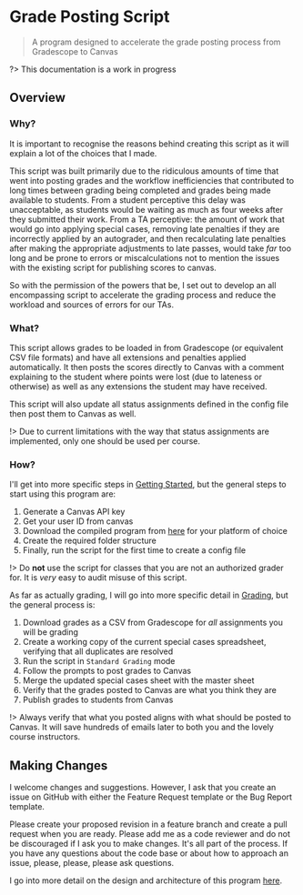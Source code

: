 # Grade Posting Script
> A program designed to accelerate the grade posting process from Gradescope to Canvas

?> This documentation is a work in progress
## Overview

### Why? <!-- {docsify-ignore} -->

It is important to recognise the reasons behind creating this script as it will explain a lot of the choices that I made.

This script was built primarily due to the ridiculous amounts of time that went into posting grades and the workflow
inefficiencies that contributed to long times between grading being completed and grades being made available 
to students. From a student perceptive this delay was unacceptable, as students would be waiting as much as four weeks 
after they submitted their work. From a TA perceptive: the amount of work that would go into applying special cases, 
removing late penalties if they are incorrectly applied by an autograder, and then recalculating late penalties after
making the appropriate adjustments to late passes, would take _far_ too long and be prone to errors or 
miscalculations not to mention the issues with the existing script for publishing scores to canvas. 

So with the permission of the powers that be, I set out to develop an all encompassing script 
to accelerate the grading process and reduce the workload and sources of errors for our TAs. 

### What? <!-- {docsify-ignore} -->

This script allows grades to be loaded in from Gradescope (or equivalent CSV file formats) and have all extensions and 
penalties applied automatically. It then posts the scores directly to Canvas with a comment explaining to the student 
where points were lost (due to lateness or otherwise) as well as any extensions the student may have received. 

This script will also update all status assignments defined in the config file then post them to Canvas as well. 

!> Due to current limitations with the way that status assignments are implemented, only one should be used per course.

### How? <!-- {docsify-ignore} -->

I'll get into more specific steps in [Getting Started](getting_started.md), but the general steps to start using this 
program are:
1. Generate a Canvas API key
2. Get your user ID from canvas 
3. Download the compiled program from [here]() for your platform of choice 
4. Create the required folder structure
5. Finally, run the script for the first time to create a config file

!> Do **not** use the script for classes that you are not an authorized grader for. It is _very_ easy to audit misuse of this script.

As far as actually grading, I will go into more specific detail in [Grading](grading.md), but the general process is:
1. Download grades as a CSV from Gradescope for _all_ assignments you will be grading
2. Create a working copy of the current special cases spreadsheet, verifying that all duplicates are resolved
3. Run the script in `Standard Grading` mode
4. Follow the prompts to post grades to Canvas
5. Merge the updated special cases sheet with the master sheet
6. Verify that the grades posted to Canvas are what you think they are
7. Publish grades to students from Canvas

!> Always verify that what you posted aligns with what should be posted to Canvas. It will save hundreds of emails later to both you and the lovely course instructors.

## Making Changes

I welcome changes and suggestions. However, I ask that you create an issue on GitHub with either the Feature Request 
template or the Bug Report template.

[//]: # (?> If you do not have access to the GitHub, reach out to me on Slack. )

Please create your proposed revision in a feature branch and create a pull request when you are ready. Please add me as 
a code reviewer and do not be discouraged if I ask you to make changes. It's all part of the process. 
If you have any questions about the code base or about how to approach an issue, please, please, please ask questions.

I go into more detail on the design and architecture of this program [here]().
